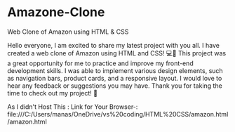 # Amazone-Clone
Web Clone of Amazon using HTML & CSS

Hello everyone, I am excited to share my latest project with you all. I have created a web clone of Amazon using HTML and CSS! 💻🚀
This project was a great opportunity for me to practice and improve my front-end development skills. I was able to implement various design elements, such as navigation bars, product cards, and a responsive layout.
I would love to hear any feedback or suggestions you may have. Thank you for taking the time to check out my project! 🙏

As I didn't Host This :
Link for Your Browser-: file:///C:/Users/manas/OneDrive/vs%20coding/HTML%20CSS/amazon.html/amazon.html
